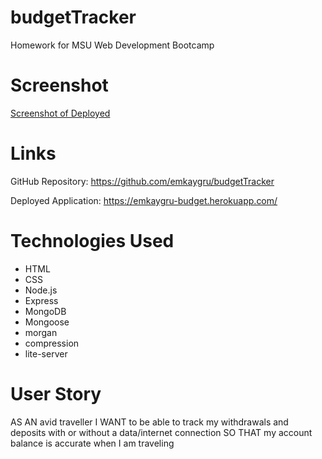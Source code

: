 # budgetTracker
Homework for MSU Web Development Bootcamp

# Screenshot 
[Screenshot of Deployed](https://github.com/emkaygru/budgetTracker/blob/main/assets/screenshot.jpg)

# Links
GitHub Repository: https://github.com/emkaygru/budgetTracker

Deployed Application: https://emkaygru-budget.herokuapp.com/

# Technologies Used
* HTML
* CSS
* Node.js
* Express
* MongoDB
* Mongoose
* morgan
* compression
* lite-server

# User Story
AS AN avid traveller
I WANT to be able to track my withdrawals and deposits with or without a data/internet connection
SO THAT my account balance is accurate when I am traveling